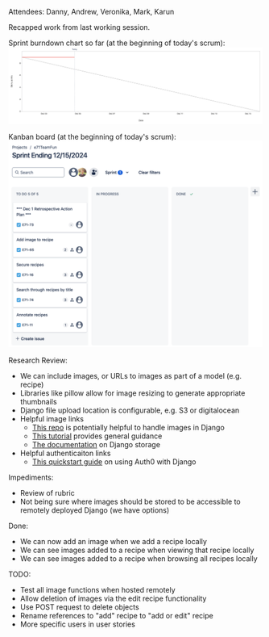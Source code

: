 Attendees: Danny, Andrew, Veronika, Mark, Karun

Recapped work from last working session.

Sprint burndown chart so far (at the beginning of today's scrum):
![Burndown](images/Burndown_Dec04.png)

Kanban board (at the beginning of today's scrum):
![Burndown](images/Kanban_Dec04.png)

Research Review:
* We can include images, or URLs to images as part of a model (e.g. recipe)
* Libraries like pillow allow for image resizing to generate appropriate thumbnails
* Django file upload location is configurable, e.g. S3 or digitalocean
* Helpful image links
  * [This repo](https://github.com/jazzband/sorl-thumbnail) is potentially helpful to handle images in Django
  * [This tutorial](https://learndjango.com/tutorials/django-file-and-image-uploads-tutorial) provides general guidance
  * [The documentation](https://django-storages.readthedocs.io/en/latest/) on Django storage
* Helpful authenticaiton links
  * [This quickstart guide](https://auth0.com/docs/quickstart/webapp/django/01-login) on using Auth0 with Django

Impediments:
* Review of rubric
* Not being sure where images should be stored to be accessible to remotely deployed Django (we have options)

Done:
* We can now add an image when we add a recipe locally
* We can see images added to a recipe when viewing that recipe locally
* We can see images added to a recipe when browsing all recipes locally

TODO:
* Test all image functions when hosted remotely
* Allow deletion of images via the edit recipe functionality
* Use POST request to delete objects
* Rename references to "add" recipe to "add or edit" recipe
* More specific users in user stories

